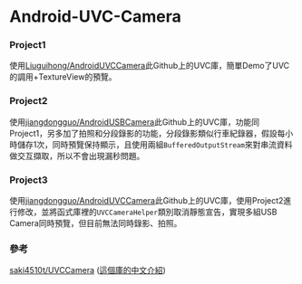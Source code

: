 # Android-UVC-Camera
 
### Project1

使用[Liuguihong/AndroidUVCCamera](https://github.com/Liuguihong/AndroidUVCCamera)此Github上的UVC庫，簡單Demo了UVC的調用+TextureView的預覽。

### Project2

使用[jiangdongguo/AndroidUSBCamera](https://github.com/jiangdongguo/AndroidUSBCamera)此Github上的UVC庫，功能同Project1，另多加了拍照和分段錄影的功能，分段錄影類似行車紀錄器，假設每小時儲存1次，同時預覽保持顯示，且使用兩組`BufferedOutputStream`來對串流資料做交互擷取，所以不會出現漏秒問題。

### Project3

使用[jiangdongguo/AndroidUVCCamera](https://github.com/jiangdongguo/AndroidUVCCamera)此Github上的UVC庫，使用Project2進行修改，並將函式庫裡的`UVCCameraHelper`類別取消靜態宣告，實現多組USB Camera同時預覽，但目前無法同時錄影、拍照。

### 參考

[saki4510t/UVCCamera](https://github.com/saki4510t/UVCCamera) ([這個庫的中文介紹](https://blog.csdn.net/fengshiguang2012/article/details/79569280))
